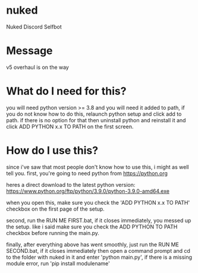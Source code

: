 # nuked
Nuked Discord Selfbot

# Message
v5 overhaul is on the way


# What do I need for this?
you will need python version >= 3.8 and you will need it added to path, if you do not know how to do this, relaunch python setup and click add to path. if there is no option for that then uninstall python and reinstall it and click ADD PYTHON x.x TO PATH on the first screen.


# How do I use this?
since i've saw that most people don't know how to use this, i might as well tell you.
first, you're going to need python from https://python.org 

heres a direct download to the latest python version: https://www.python.org/ftp/python/3.9.0/python-3.9.0-amd64.exe

when you open this, make sure you check the 'ADD PYTHON x.x TO PATH' checkbox on the first page of the setup.

second, run the RUN ME FIRST.bat, if it closes immediately, you messed up the setup. like i said make sure you check the ADD PYTHON TO PATH checkbox
before running the main.py.

finally, after everything above has went smoothly, just run the RUN ME SECOND.bat, if it closes immediately then open a command prompt and cd to the folder with nuked in it and enter 'python main.py', if there is a missing module error, run 'pip install modulename'


